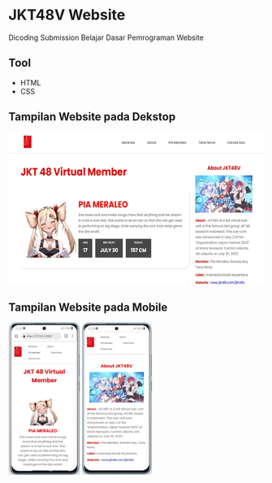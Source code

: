 # JKT48V Website
Dicoding Submission Belajar Dasar Pemrograman Website

## Tool
- HTML
- CSS

## Tampilan Website pada Dekstop
 <img src="img/website_tampilan.jpg" alt="Gambar 1" height="300"/> 

## Tampilan Website pada Mobile
  <img src="img/website_mobile_1.jpg" alt="Gambar 1" height="300"/>  <img src="img/website_mobile_2.jpg" alt="Gambar 1" height="300"/> 
